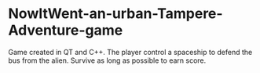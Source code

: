 # NowItWent-an-urban-Tampere-Adventure-game
Game created in QT and C++. The player control a spaceship to defend the bus from the alien. Survive as long as possible to earn score.
